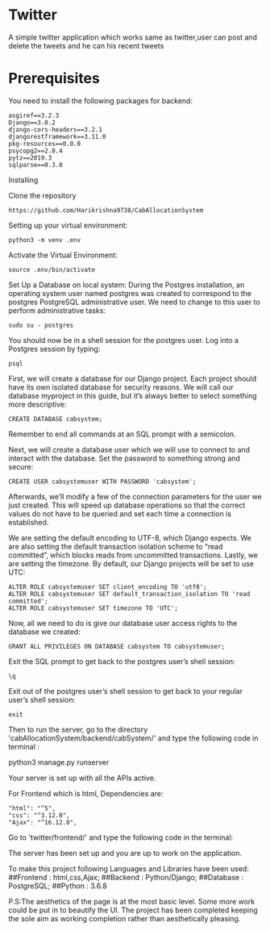 # Twitter
A simple twitter application which works same as twitter,user can post and delete the tweets and he can
his recent tweets

# Prerequisites

You need to install the following packages for backend:
```
asgiref==3.2.3
Django==3.0.2
django-cors-headers==3.2.1
djangorestframework==3.11.0
pkg-resources==0.0.0
psycopg2==2.8.4
pytz==2019.3
sqlparse==0.3.0
```
Installing

Clone the repository
```
https://github.com/Harikrishna9738/CabAllocationSystem
```
Setting up your virtual environment:
```
python3 -m venv .env
```
Activate the Virtual Environment:
```
source .env/bin/activate
```
Set Up a Database on local system: During the Postgres installation, an operating system user named postgres was created to correspond to the postgres PostgreSQL administrative user. We need to change to this user to perform administrative tasks:
```
sudo su - postgres
```
You should now be in a shell session for the postgres user. Log into a Postgres session by typing:
```
psql
```
First, we will create a database for our Django project. Each project should have its own isolated database for security reasons. We will call our database myproject in this guide, but it’s always better to select something more descriptive:
```
CREATE DATABASE cabsystem;
```
Remember to end all commands at an SQL prompt with a semicolon.

Next, we will create a database user which we will use to connect to and interact with the database. Set the password to something strong and secure:
```
CREATE USER cabsystemuser WITH PASSWORD 'cabsystem';
```
Afterwards, we’ll modify a few of the connection parameters for the user we just created. This will speed up database operations so that the correct values do not have to be queried and set each time a connection is established.

We are setting the default encoding to UTF-8, which Django expects. We are also setting the default transaction isolation scheme to “read committed”, which blocks reads from uncommitted transactions. Lastly, we are setting the timezone. By default, our Django projects will be set to use UTC:
```
ALTER ROLE cabsystemuser SET client_encoding TO 'utf8';
ALTER ROLE cabsystemuser SET default_transaction_isolation TO 'read committed';
ALTER ROLE cabsystemuser SET timezone TO 'UTC';
```
Now, all we need to do is give our database user access rights to the database we created:
```
GRANT ALL PRIVILEGES ON DATABASE cabsystem TO cabsystemuser;
```
Exit the SQL prompt to get back to the postgres user’s shell session:
```
\q
```
Exit out of the postgres user’s shell session to get back to your regular user’s shell session:
```
exit
```


Then to run the server, go to the directory 'cabAllocationSystem/backend/cabSystem/' and type the following code in terminal :

python3 manage.py runserver

Your server is set up with all the APIs active.

For Frontend which is html, Dependencies are:
```
"html": "^5",
"css": "^3.12.0",
"Ajax": "^16.12.0",
```



Go to 'twitter/frontend/' and type the following code in the terminal:


The server has been set up and you are up to work on the application.

To make this project following Languages and Libraries have been used: ##Frontend : html,css,Ajax; ##Backend : Python/Django; ##Database : PostgreSQL; ##Python : 3.6.8

P.S:The aesthetics of the page is at the most basic level. Some more work could be put in to beautify the UI. The project has been completed keeping the sole aim as working completion rather than aesthetically pleasing.

